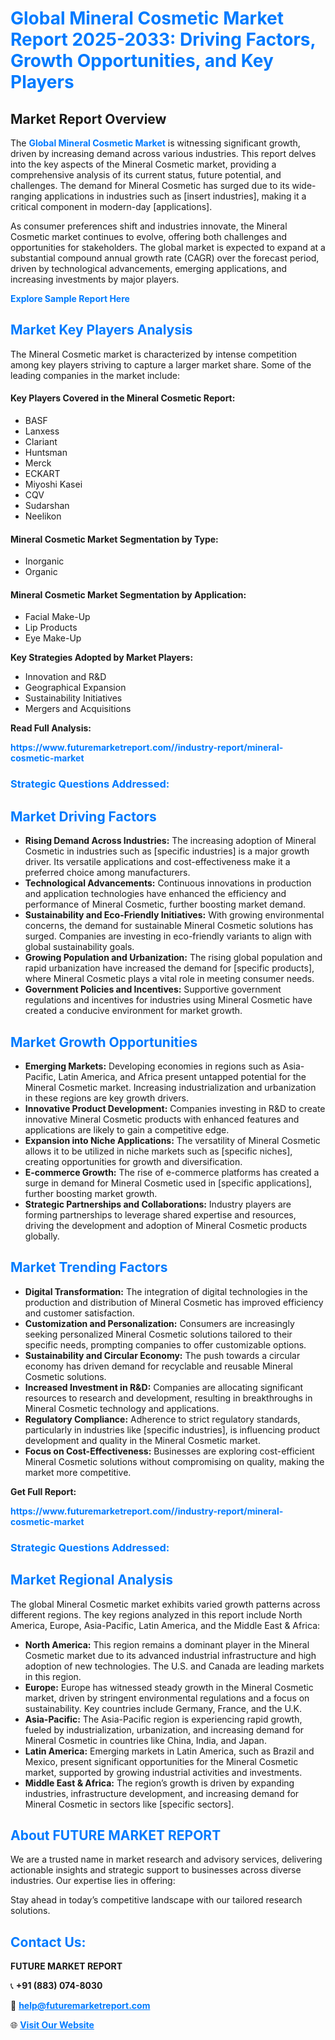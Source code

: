<h1 style="color: #007BFF;">Global Mineral Cosmetic Market Report 2025-2033: Driving Factors, Growth Opportunities, and Key Players</h1>

<section id="overview">
<h2>Market Report Overview</h2>
<p>The <a href="https://www.futuremarketreport.com//industry-report/mineral-cosmetic-market" style="color: #007BFF; text-decoration: none;"><strong>Global Mineral Cosmetic Market</strong></a> is witnessing significant growth, driven by increasing demand across various industries. This report delves into the key aspects of the Mineral Cosmetic market, providing a comprehensive analysis of its current status, future potential, and challenges. The demand for Mineral Cosmetic has surged due to its wide-ranging applications in industries such as [insert industries], making it a critical component in modern-day [applications].</p>
<p>As consumer preferences shift and industries innovate, the Mineral Cosmetic market continues to evolve, offering both challenges and opportunities for stakeholders. The global market is expected to expand at a substantial compound annual growth rate (CAGR) over the forecast period, driven by technological advancements, emerging applications, and increasing investments by major players.</p>
</section>

<section id="overview">
<p><a href="https://www.futuremarketreport.com//request-sample/reportId=63890" style="color: #007BFF; text-decoration: none;"><strong>Explore Sample Report Here</strong></a></p>
</section>

<section id="key-players">
<h2 style="color: #007BFF;">Market Key Players Analysis</h2>
<p>The Mineral Cosmetic market is characterized by intense competition among key players striving to capture a larger market share. Some of the leading companies in the market include:</p>
<h4>Key Players Covered in the Mineral Cosmetic Report:</h4>
<ul><li>BASF</li><li>Lanxess</li><li>Clariant</li><li>Huntsman</li><li>Merck</li><li>ECKART</li><li>Miyoshi Kasei</li><li>CQV</li><li>Sudarshan</li><li>Neelikon</li></ul>
<h4>Mineral Cosmetic Market Segmentation by Type:</h4>
<ul><li>Inorganic</li><li>Organic</li></ul>

<h4>Mineral Cosmetic Market Segmentation by Application:</h4>
<ul><li>Facial Make-Up</li><li>Lip Products</li><li>Eye Make-Up</li></ul>
<p><strong>Key Strategies Adopted by Market Players:</strong></p>
<ul>
<li>Innovation and R&D</li>
<li>Geographical Expansion</li>
<li>Sustainability Initiatives</li>
<li>Mergers and Acquisitions</li>
</ul>
</section>

<section>
<p><strong>Read Full Analysis: </strong></p><a href="https://www.futuremarketreport.com//industry-report/mineral-cosmetic-market" style="color: #007BFF; text-decoration: none;"><strong>https://www.futuremarketreport.com//industry-report/mineral-cosmetic-market</strong></a>
<h3 style="color: #007BFF;">Strategic Questions Addressed:</h3>
</section>

<section id="driving-factors">
<h2 style="color: #007BFF;">Market Driving Factors</h2>
<ul>
<li><strong>Rising Demand Across Industries:</strong> The increasing adoption of Mineral Cosmetic in industries such as [specific industries] is a major growth driver. Its versatile applications and cost-effectiveness make it a preferred choice among manufacturers.</li>
<li><strong>Technological Advancements:</strong> Continuous innovations in production and application technologies have enhanced the efficiency and performance of Mineral Cosmetic, further boosting market demand.</li>
<li><strong>Sustainability and Eco-Friendly Initiatives:</strong> With growing environmental concerns, the demand for sustainable Mineral Cosmetic solutions has surged. Companies are investing in eco-friendly variants to align with global sustainability goals.</li>
<li><strong>Growing Population and Urbanization:</strong> The rising global population and rapid urbanization have increased the demand for [specific products], where Mineral Cosmetic plays a vital role in meeting consumer needs.</li>
<li><strong>Government Policies and Incentives:</strong> Supportive government regulations and incentives for industries using Mineral Cosmetic have created a conducive environment for market growth.</li>
</ul>
</section>

<section id="growth-opportunities">
<h2 style="color: #007BFF;">Market Growth Opportunities</h2>
<ul>
<li><strong>Emerging Markets:</strong> Developing economies in regions such as Asia-Pacific, Latin America, and Africa present untapped potential for the Mineral Cosmetic market. Increasing industrialization and urbanization in these regions are key growth drivers.</li>
<li><strong>Innovative Product Development:</strong> Companies investing in R&D to create innovative Mineral Cosmetic products with enhanced features and applications are likely to gain a competitive edge.</li>
<li><strong>Expansion into Niche Applications:</strong> The versatility of Mineral Cosmetic allows it to be utilized in niche markets such as [specific niches], creating opportunities for growth and diversification.</li>
<li><strong>E-commerce Growth:</strong> The rise of e-commerce platforms has created a surge in demand for Mineral Cosmetic used in [specific applications], further boosting market growth.</li>
<li><strong>Strategic Partnerships and Collaborations:</strong> Industry players are forming partnerships to leverage shared expertise and resources, driving the development and adoption of Mineral Cosmetic products globally.</li>
</ul>
</section>

<section id="trending-factors">
<h2 style="color: #007BFF;">Market Trending Factors</h2>
<ul>
<li><strong>Digital Transformation:</strong> The integration of digital technologies in the production and distribution of Mineral Cosmetic has improved efficiency and customer satisfaction.</li>
<li><strong>Customization and Personalization:</strong> Consumers are increasingly seeking personalized Mineral Cosmetic solutions tailored to their specific needs, prompting companies to offer customizable options.</li>
<li><strong>Sustainability and Circular Economy:</strong> The push towards a circular economy has driven demand for recyclable and reusable Mineral Cosmetic solutions.</li>
<li><strong>Increased Investment in R&D:</strong> Companies are allocating significant resources to research and development, resulting in breakthroughs in Mineral Cosmetic technology and applications.</li>
<li><strong>Regulatory Compliance:</strong> Adherence to strict regulatory standards, particularly in industries like [specific industries], is influencing product development and quality in the Mineral Cosmetic market.</li>
<li><strong>Focus on Cost-Effectiveness:</strong> Businesses are exploring cost-efficient Mineral Cosmetic solutions without compromising on quality, making the market more competitive.</li>
</ul>
</section>

<section>
<p><strong>Get Full Report: </strong></p><a href="https://www.futuremarketreport.com//industry-report/mineral-cosmetic-market" style="color: #007BFF; text-decoration: none;"><strong>https://www.futuremarketreport.com//industry-report/mineral-cosmetic-market</strong></a>
<h3 style="color: #007BFF;">Strategic Questions Addressed:</h3>
</section>


<section id="regional-analysis">
<h2 style="color: #007BFF;">Market Regional Analysis</h2>
<p>The global Mineral Cosmetic market exhibits varied growth patterns across different regions. The key regions analyzed in this report include North America, Europe, Asia-Pacific, Latin America, and the Middle East & Africa:</p>
<ul>
<li><strong>North America:</strong> This region remains a dominant player in the Mineral Cosmetic market due to its advanced industrial infrastructure and high adoption of new technologies. The U.S. and Canada are leading markets in this region.</li>
<li><strong>Europe:</strong> Europe has witnessed steady growth in the Mineral Cosmetic market, driven by stringent environmental regulations and a focus on sustainability. Key countries include Germany, France, and the U.K.</li>
<li><strong>Asia-Pacific:</strong> The Asia-Pacific region is experiencing rapid growth, fueled by industrialization, urbanization, and increasing demand for Mineral Cosmetic in countries like China, India, and Japan.</li>
<li><strong>Latin America:</strong> Emerging markets in Latin America, such as Brazil and Mexico, present significant opportunities for the Mineral Cosmetic market, supported by growing industrial activities and investments.</li>
<li><strong>Middle East & Africa:</strong> The region’s growth is driven by expanding industries, infrastructure development, and increasing demand for Mineral Cosmetic in sectors like [specific sectors].</li>
</ul>
</section>

<footer>
<h2 style="color: #007BFF;">About FUTURE MARKET REPORT</h2>
<p>We are a trusted name in market research and advisory services, delivering actionable insights and strategic support to businesses across diverse industries. Our expertise lies in offering:</p>

<p>Stay ahead in today’s competitive landscape with our tailored research solutions.</p>

<h2 style="color: #007BFF;">Contact Us:</h2>
<p><strong>FUTURE MARKET REPORT</strong></p>
<p>📞 <strong>+91 (883) 074-8030</strong></p>
<p>📧 <strong><a href="mailto:help@futuremarketreport.com" style="color: #007BFF;">help@futuremarketreport.com</a></strong></p>
<p>🌐 <strong><a href="https://www.futuremarketreport.com/" style="color: #007BFF;">Visit Our Website</a></strong></p>
</footer>